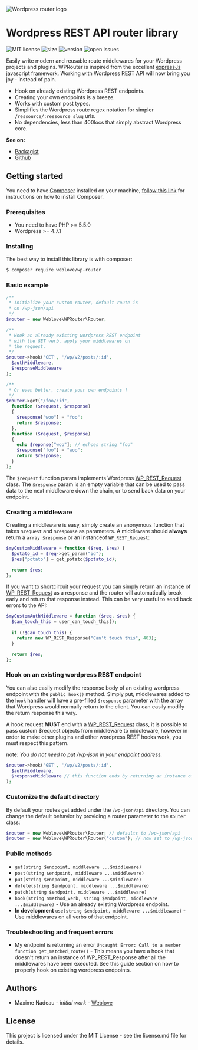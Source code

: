 ![Wordpress router logo](https://i.ibb.co/nsRzTxx/wp-router-3.png)

# Wordpress REST API router library 
![MIT license](https://img.shields.io/packagist/l/weblove/wp-router)
![size](https://img.shields.io/github/languages/code-size/sudomaxime/wp-router)
![version](https://img.shields.io/github/v/release/sudomaxime/wp-router)
![open issues](https://img.shields.io/github/issues/sudomaxime/wp-router)

Easily write modern and reusable route middlewares for your Wordpress projects and plugins. WPRouter is inspired from the excellent [expressJs](https://expressjs.com/fr/) javascript framework. Working with Wordpress REST API will now bring you joy - instead of pain.

* Hook on already existing Wordpress REST endpoints.
* Creating your own endpoints is a breeze.
* Works with custom post types.
* Simplifies the Wordpress route regex notation for simpler `/ressource/:ressource_slug` urls.
* No dependencies, less than 400locs that simply abstract Wordpress core. 

**See on:**
* [Packagist](https://packagist.org/packages/weblove/wp-router)
* [Github](https://github.com/sudomaxime/wp-router)

## Getting started
You need to have [Composer](https://getcomposer.org/) installed on your machine, [follow this link](https://getcomposer.org/doc/00-intro.md) for instructions on how to install Composer.

### Prerequisites
* You need to have PHP >= 5.5.0
* Wordpress >= 4.7.1

### Installing
The best way to install this library is with composer:
```bash
$ composer require weblove/wp-router
```

### Basic example
```php
/**
 * Initialize your custom router, default route is
 * on /wp-json/api
 */
$router = new Weblove\WPRouter\Router;

/**
 * Hook an already existing wordpress REST endpoint
 * with the GET verb, apply your middlewares on
 * the request.
 */
$router->hook('GET', '/wp/v2/posts/:id', 
  $authMiddleware,
  $responseMiddleware
);

/**
 * Or even better, create your own endpoints !
 */
$router->get("/foo/:id", 
  function ($request, $response) 
  { 
    $response["woo"] = "foo";
    return $response;
  }, 
  function ($request, $response) 
  {
    echo $reponse["woo"]; // echoes string "foo" 
    $response["foo"] = "woo";
    return $response;
  }
);
```

The `$request` function param implements Wordpress [WP_REST_Request](https://developer.wordpress.org/reference/classes/wp_rest_request/) class. The `$response` param is an empty variable that can be used to pass data to the next middleware down the chain, or to send back data on your endpoint.

### Creating a middleware
Creating a middleware is easy, simply create an anonymous function that takes `$request` and `$response` as parameters. A middleware should **always** return a `array $response` or an instanceof `WP_REST_Request`:

```php
$myCustomMiddleware = function ($req, $res) {
  $potato_id = $req->get_param("id");
  $res["potato"] = get_potato($potato_id);

  return $res;
};
```

If you want to shortcircuit your request you can simply return an instance of [WP_REST_Request](https://developer.wordpress.org/reference/classes/wp_rest_request/) as a response and the router will automatically break early and return that response instead. This can be very useful to send back errors to the API:

```php
$myCustomAuthMiddleware = function ($req, $res) {
  $can_touch_this = user_can_touch_this();
  
  if (!$can_touch_this) {
    return new WP_REST_Response("Can't touch this", 403);
  }

  return $res;
};
```

### Hook on an existing wordpress REST endpoint
You can also easily modify the response body of an existing wordpress endpoint with the `public hook()` method. Simply put, middlewares added to the `hook` handler will have a pre-filled `$response` parameter with the array that Wordpress would normally return to the client. You can easily modify the return response this way. 

A hook request **MUST** end with a [WP_REST_Request](https://developer.wordpress.org/reference/classes/wp_rest_request/) class, it is possible to pass custom $request objects from middleware to middleware, however in order to make other plugins and other wordpress REST hooks work, you must respect this pattern. 

note: *You do not need to put /wp-json in your endpoint address.*

```php
$router->hook('GET', '/wp/v2/posts/:id', 
  $authMiddleware,
  $responseMiddleware // this function ends by returning an instance of WP_REST_Response
);
```

### Customize the default directory
By default your routes get added under the `/wp-json/api` directory. You can change the default behavior by providing a router parameter to the `Router` class:

```php
$router = new Weblove\WPRouter\Router; // defaults to /wp-json/api
$router = new Weblove\WPRouter\Router("custom"); // now set to /wp-json/custom
```

### Public methods
* `get(string $endpoint, middleware ...$middleware)`
* `post(string $endpoint, middleware ...$middleware)`
* `put(string $endpoint, middleware ...$middleware)`
* `delete(string $endpoint, middleware ...$middleware)`
* `patch(string $endpoint, middleware ...$middleware)`
* `hook(string $method_verb, string $endpoint, middleware ...$middleware)`  - Use an already existing Wordpress endpoint.
* **In development** `use(string $endpoint, middleware ...$middleware)` - Use middlewares on all verbs of that endpoint.

### Troubleshooting and frequent errors
* My endpoint is returning an error `Uncaught Error: Call to a member function get_matched_route()` - This means you have a hook that doesn't return an instance of WP_REST_Response after all the middlewares have been executed. See this guide section on how to properly hook on existing wordpress endpoints.

## Authors
* Maxime Nadeau - *initial work* - [Weblove](http://weblove.ca)

## License
This project is licensed under the MIT License - see the license.md file for details.
